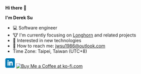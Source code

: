 **Hi there** 👋

**I'm Derek Su**

- 💻 Software engineer
- 🐮 I'm currently focusing on [Longhorn](https://github.com/longhorn/longhorn) and related projects
- 🔭 Interested in new technologies
- 📨 How to reach me: jwsu1986@outlook.com
- Time Zone: Taipei, Taiwan (UTC+8)


<p align='left'>
<a href="https://www.linkedin.com/in/jwsu/"><img height="30" src="https://github.com/derekbit/derekbit/blob/main/icon/linkedin.png?raw=true"></a>
<a href='https://ko-fi.com/G2G8HEJ1M' target='_blank'><img height='36' style='border:0px;height:36px;' src='https://storage.ko-fi.com/cdn/kofi3.png?v=3' border='0' alt='Buy Me a Coffee at ko-fi.com' /></a>
</p>


